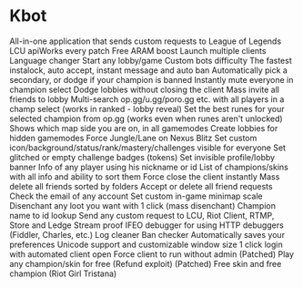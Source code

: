 # Kbot



All-in-one application that sends custom requests to League of Legends LCU apiWorks every patch
Free ARAM boost
Launch multiple clients
Language changer
Start any lobby/game
Custom bots difficulty
The fastest instalock, auto accept, instant message and auto ban
Automatically pick a secondary, or dodge if your champion is banned
Instantly mute everyone in champion select
Dodge lobbies without closing the client
Mass invite all friends to lobby
Multi-search op.gg/u.gg/poro.gg etc. with all players in a champ select (works in ranked - lobby reveal)
Set the best runes for your selected champion from op.gg (works even when runes aren't unlocked)
Shows which map side you are on, in all gamemodes
Create lobbies for hidden gamemodes
Force Jungle/Lane on Nexus Blitz
Set custom icon/background/status/rank/mastery/challenges visible for everyone
Set glitched or empty challenge badges (tokens)
Set invisible profile/lobby banner
Info of any player using his nickname or id
List of champions/skins with all info and ability to sort them
Force close the client instantly
Mass delete all friends sorted by folders
Accept or delete all friend requests
Check the email of any account
Set custom in-game minimap scale
Disenchant any loot you want with 1 click (mass disenchant)
Champion name to id lookup
Send any custom request to LCU, Riot Client, RTMP, Store and Ledge
Stream proof
IFEO debugger for using HTTP debuggers (Fiddler, Charles, etc.)
Log cleaner
Ban checker
Automatically saves your preferences
Unicode support and customizable window size
1 click login with automated client open
Force client to run without admin
(Patched) Play any champion/skin for free (Refund exploit)
(Patched) Free skin and free champion (Riot Girl Tristana)
